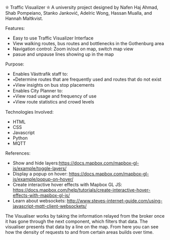 ⛤ Traffic Visualizer ⛤
A university project designed by Nafen Haj Ahmad, Shab Pompeiano, Stanko Janković, Adelric Wong, Hassan Mualla, and Hannah Maltkvist.

Features:
*  Easy to use Traffic Visualizer Interface
*  View walking routes, bus routes and bottlenecks in the Gothenburg area 
*  Navigation control: Zoom in/out on map, switch map view
*  pasue and unpause lines showing up in the map


Purpose:
*  Enables Västtrafik staff to:
* 	⭒Determine routes that are frequently used and routes that do not exist
* 	⭒View insights on bus stop placements
*  Enables City Planner to:
* 	⭒View road usage and frequency of use
* 	⭒View route statistics and crowd levels


Technologies Involved:
*  HTML
*  CSS
*  Javascript
*  Python
*  MQTT


References:
* Show and hide layers:https://docs.mapbox.com/mapbox-gl-js/example/toggle-layers/
* Display a popup on hover: https://docs.mapbox.com/mapbox-gl-js/example/popup-on-hover/
* Create interactive hover effects with Mapbox GL JS: https://docs.mapbox.com/help/tutorials/create-interactive-hover-effects-with-mapbox-gl-js/
* Learn about websockets: http://www.steves-internet-guide.com/using-javascript-mqtt-client-websockets/


The Visualiser works by taking the information relayed from the broker once it 
has gone through the next component, which filters that data. The visualiser presents that data by a line on
the map. From here you can see how the density of requests to and from certain
areas builds over time.
